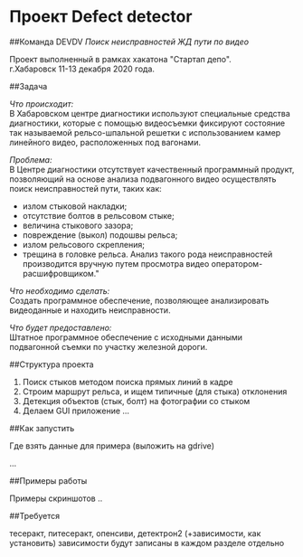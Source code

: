 # Проект Defect detector

##Команда DEVDV
*Поиск неисправностей ЖД пути по видео*

Проект выполненный в рамках хакатона "Стартап депо".  
г.Хабаровск 11-13 декабря 2020 года.

##Задача

*Что происходит:*  
В Хабаровском центре диагностики используют специальные средства диагностики, которые с помощью видеосъемки фиксируют состояние так называемой рельсо-шпальной решетки с использованием камер линейного видео, расположенных под вагонами.

*Проблема:*  
В Центре диагностики отсутствует качественный программный продукт, позволяющий на основе анализа подвагонного видео осуществлять поиск неисправностей пути, таких как:
- излом стыковой накладки;
- отсутствие болтов в рельсовом стыке;
- величина стыкового зазора;
- повреждение (выкол) подошвы рельса;
- излом рельсового скрепления;
- трещина в головке рельса.
Анализ такого рода неисправностей производится вручную путем просмотра видео оператором-расшифровщиком."

*Что необходимо сделать:*  
Создать программное обеспечение, позволяющее анализировать видеоданные и находить неисправности.

*Что будет предоставлено:*  
Штатное программное обеспечение с исходными данными подвагонной съемки по участку железной дороги.

##Структура проекта

1) Поиск стыков методом поиска прямых линий в кадре
2) Строим маршрут рельса, и ищем типичные (для стыка) отклонения
3) Детекция объектов (стык, болт) на фотографии со стыком
4) Делаем GUI приложение 
...

##Как запустить

Где взять данные для примера (выложить на gdrive)

...

##Примеры работы

Примеры скриншотов
..

##Требуется

тесеракт, питесеракт, опенсиви, детектрон2 (+зависимости, как установить)
зависимости будут записаны в каждом разделе отдельно

